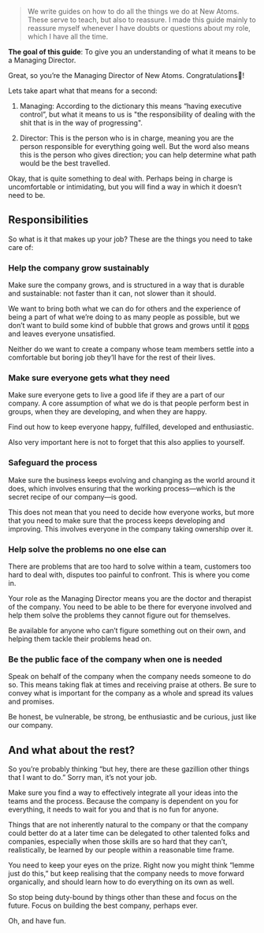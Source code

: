>We write guides on how to do all the things we do at New Atoms. These serve to teach, but also to reassure. I made this guide mainly to reassure myself whenever I have doubts or questions about my role, which I have all the time.

**The goal of this guide**: To give you an understanding of what it means to be a Managing Director.

Great, so you’re the Managing Director of New Atoms. Congratulations🎉!

Lets take apart what that means for a second:

1. Managing: According to the dictionary this means “having executive control”, but what it means to us is "the responsibility of dealing with the shit that is in the way of progressing".

2. Director: This is the person who is in charge, meaning you are the person responsible for everything going well. But the word also means this is the person who gives direction; you can help determine what path would be the best travelled.

Okay, that is quite something to deal with. Perhaps being in charge is uncomfortable or intimidating, but you will find a way in which it doesn’t need to be.

## Responsibilities

So what is it that makes up your job? These are the things you need to take care of:

### Help the company grow sustainably

Make sure the company grows, and is structured in a way that is durable and sustainable: not faster than it can, not slower than it should.

We want to bring both what we can do for others and the experience of being a part of what we’re doing to as many people as possible, but we don’t want to build some kind of bubble that grows and grows until it [pops](https://www.youtube.com/watch?v=E_Xe486i-Q0) and leaves everyone unsatisfied.

Neither do we want to create a company whose team members settle into a comfortable but boring job they’ll have for the rest of their lives.

### Make sure everyone gets what they need

Make sure everyone gets to live a good life if they are a part of our company. A core assumption of what we do is that people perform best in groups, when they are developing, and when they are happy.

Find out how to keep everyone happy, fulfilled, developed and enthusiastic.

Also very important here is not to forget that this also applies to yourself.

### Safeguard the process

Make sure the business keeps evolving and changing as the world around it does, which involves ensuring that the working process—which is the secret recipe of our company—is good.

This does not mean that you need to decide how everyone works, but more that you need to make sure that the process keeps developing and improving. This involves everyone in the company taking ownership over it.

### Help solve the problems no one else can

There are problems that are too hard to solve within a team, customers too hard to deal with, disputes too painful to confront. This is where you come in.

Your role as the Managing Director means you are the doctor and therapist of the company. You need to be able to be there for everyone involved and help them solve the problems they cannot figure out for themselves.

Be available for anyone who can’t figure something out on their own, and helping them tackle their problems head on.

### Be the public face of the company when one is needed

Speak on behalf of the company when the company needs someone to do so. This means taking flak at times and receiving praise at others. Be sure to convey what is important for the company as a whole and spread its values and promises.

Be honest, be vulnerable, be strong, be enthusiastic and be curious, just like our company.

## And what about the rest?

So you’re probably thinking “but hey, there are these gazillion other things that I want to do.” Sorry man, it’s not your job.

Make sure you find a way to effectively integrate all your ideas into the teams and the process. Because the company is dependent on you for everything, it needs to wait for you and that is no fun for anyone.

Things that are not inherently natural to the company or that the company could better do at a later time can be delegated to other talented folks and companies, especially when those skills are so hard that they can’t, realistically, be learned by our people within a reasonable time frame.

You need to keep your eyes on the prize. Right now you might think “lemme just do this,” but keep realising that the company needs to move forward organically, and should learn how to do everything on its own as well.

So stop being duty-bound by things other than these and focus on the future. Focus on building the best company, perhaps ever.

Oh, and have fun.
